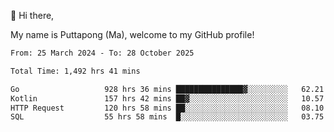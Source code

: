 👋 Hi there,

My name is Puttapong (Ma), welcome to my GitHub profile!

<!--START_SECTION:waka-->

```txt
From: 25 March 2024 - To: 28 October 2025

Total Time: 1,492 hrs 41 mins

Go                   928 hrs 36 mins ███████████████▓░░░░░░░░░   62.21 %
Kotlin               157 hrs 42 mins ██▓░░░░░░░░░░░░░░░░░░░░░░   10.57 %
HTTP Request         120 hrs 58 mins ██░░░░░░░░░░░░░░░░░░░░░░░   08.10 %
SQL                  55 hrs 58 mins  █░░░░░░░░░░░░░░░░░░░░░░░░   03.75 %
```

<!--END_SECTION:waka-->
